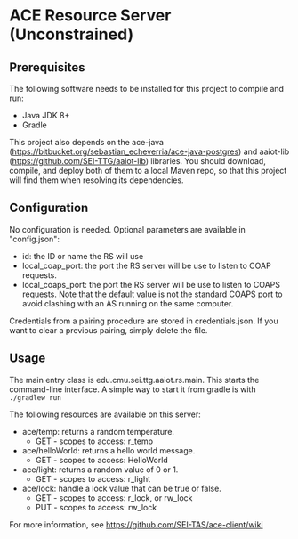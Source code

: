 # ACE Resource Server (Unconstrained)

## Prerequisites
The following software needs to be installed for this project to compile and run:
* Java JDK 8+
* Gradle

This project also depends on the ace-java (https://bitbucket.org/sebastian_echeverria/ace-java-postgres) and aaiot-lib (https://github.com/SEI-TTG/aaiot-lib) libraries. You should download, compile, and deploy both of them to a local Maven repo, so that this project will find them when resolving its dependencies.
 
## Configuration
No configuration is needed. Optional parameters are available in "config.json":

 * id: the ID or name the RS will use
 * local_coap_port: the port the RS server will be use to listen to COAP requests. 
 * local_coaps_port: the port the RS server will be use to listen to COAPS requests. Note that the default value is not the standard COAPS port to avoid clashing with an AS running on the same computer.

Credentials from a pairing procedure are stored in credentials.json. If you want to clear a previous pairing, simply delete the file.
 
## Usage
The main entry class is edu.cmu.sei.ttg.aaiot.rs.main. This starts the command-line interface. A simple way to start it from gradle is with `./gradlew run` 

The following resources are available on this server:
 * ace/temp: returns a random temperature.
   * GET - scopes to access: r_temp
 * ace/helloWorld: returns a hello world message.
   * GET - scopes to access: HelloWorld
 * ace/light: returns a random value of 0 or 1.
   * GET - scopes to access: r_light
 * ace/lock: handle a lock value that can be true or false.
   * GET - scopes to access: r_lock, or rw_lock
   * PUT - scopes to access: rw_lock
   
For more information, see https://github.com/SEI-TAS/ace-client/wiki
